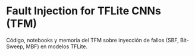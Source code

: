 # Fault Injection for TFLite CNNs (TFM)
Código, notebooks y memoria del TFM sobre inyección de fallos (SBF, Bit-Sweep, MBF) en modelos TFLite.
